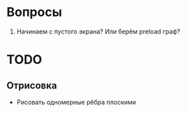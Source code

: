 # Вопросы

1. Начинаем с пустого экрана? Или берём preload граф?

# TODO

## Отрисовка

* Рисовать одномерные рёбра плоскими